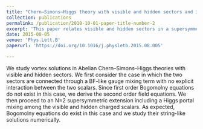 ```yaml
---
title: "Chern–Simons–Higgs theory with visible and hidden sectors and its N=2 SUSY extension"
collection: publications
permalink: /publication/2010-10-01-paper-title-number-2
excerpt: 'This paper relates visible and hidden sectors in a supersymmetric model.'
date: 2015-08-05
venue: 'Phys.Lett.B'
paperurl: 'https://doi.org/10.1016/j.physletb.2015.08.005'

---
```

We study vortex solutions in Abelian Chern–Simons–Higgs theories with visible and hidden sectors. We first consider the case in which the two sectors are connected through a BF-like gauge mixing term with no explicit interaction between the two scalars. Since first order Bogomolny equations do not exist in this case, we derive the second order field equations. We then proceed to an N=2 supersymmetric extension including a Higgs portal mixing among the visible and hidden charged scalars. As expected, Bogomolny equations do exist in this case and we study their string-like solutions numerically.





